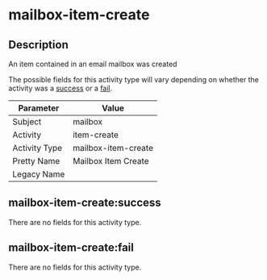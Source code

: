 mailbox-item-create
===================

Description
-----------
An item contained in an email mailbox was created

The possible fields for this activity type will vary depending on whether the activity was a [success](#mailbox-item-createsuccess) or a [fail](#mailbox-item-createfail).

| Parameter     | Value               |
| ------------- | ------------------- |
| Subject       | mailbox             |
| Activity      | item-create         |
| Activity Type | mailbox-item-create |
| Pretty Name   | Mailbox Item Create |
| Legacy Name   |                     |

mailbox-item-create:success
---------------------------

There are no fields for this activity type.


mailbox-item-create:fail
------------------------

There are no fields for this activity type.
